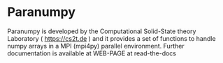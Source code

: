# Paranumpy  

Paranumpy is developed by the Computational Solid-State theory 
Laboratory ( https://cs2t.de ) and it provides a set of functions 
to handle numpy arrays in a MPI (mpi4py) parallel environment.
Further documentation is available at  WEB-PAGE at read-the-docs

